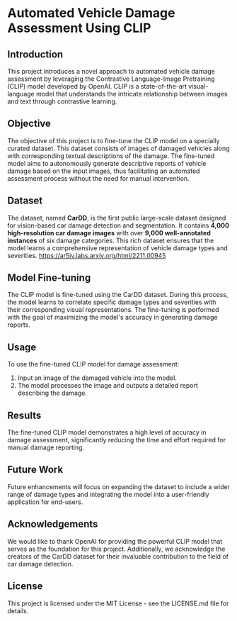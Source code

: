 # Automated Vehicle Damage Assessment Using CLIP

## Introduction
This project introduces a novel approach to automated vehicle damage assessment by leveraging the Contrastive Language-Image Pretraining (CLIP) model developed by OpenAI. CLIP is a state-of-the-art visual-language model that understands the intricate relationship between images and text through contrastive learning.

## Objective
The objective of this project is to fine-tune the CLIP model on a specially curated dataset. This dataset consists of images of damaged vehicles along with corresponding textual descriptions of the damage. The fine-tuned model aims to autonomously generate descriptive reports of vehicle damage based on the input images, thus facilitating an automated assessment process without the need for manual intervention.

## Dataset
The dataset, named **CarDD**, is the first public large-scale dataset designed for vision-based car damage detection and segmentation. It contains **4,000 high-resolution car damage images** with over **9,000 well-annotated instances** of six damage categories. This rich dataset ensures that the model learns a comprehensive representation of vehicle damage types and severities. https://ar5iv.labs.arxiv.org/html/2211.00945

## Model Fine-tuning
The CLIP model is fine-tuned using the CarDD dataset. During this process, the model learns to correlate specific damage types and severities with their corresponding visual representations. The fine-tuning is performed with the goal of maximizing the model's accuracy in generating damage reports.

## Usage
To use the fine-tuned CLIP model for damage assessment:
1. Input an image of the damaged vehicle into the model.
2. The model processes the image and outputs a detailed report describing the damage.

## Results
The fine-tuned CLIP model demonstrates a high level of accuracy in damage assessment, significantly reducing the time and effort required for manual damage reporting.

## Future Work
Future enhancements will focus on expanding the dataset to include a wider range of damage types and integrating the model into a user-friendly application for end-users.

## Acknowledgements
We would like to thank OpenAI for providing the powerful CLIP model that serves as the foundation for this project. Additionally, we acknowledge the creators of the CarDD dataset for their invaluable contribution to the field of car damage detection.

## License
This project is licensed under the MIT License - see the LICENSE.md file for details.
